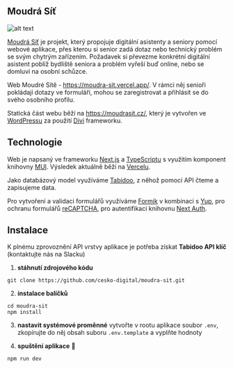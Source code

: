 ## Moudrá Síť
![alt text](https://moudrasit.cz/wp-content/uploads/2023/02/Group-482001.svg)

[Moudrá Síť](https://moudrasit.cz/) je projekt, který propojuje digitální asistenty a seniory pomocí webové aplikace, přes kterou si senior zadá dotaz nebo technický problém se svým chytrým zařízením. Požadavek si převezme konkrétní digitální asistent poblíž bydliště seniora a problém vyřeší buď online, nebo se domluví na osobní schůzce.


Web Moudré Sítě - https://moudra-sit.vercel.app/. V rámci něj senioři pokládají dotazy ve formuláři, mohou se zaregistrovat a přihlásit se do svého osobního profilu. 

Statická část webu běží na https://moudrasit.cz/, který je vytvořen ve [WordPressu](https://cs.wordpress.org/) za použití [Divi](https://www.elegantthemes.com/gallery/divi/) frameworku.

## Technologie

Web je napsaný ve frameworku [Next.js](https://nextjs.org/) a [TypeScriptu](https://www.typescriptlang.org/) s využitím komponent knihovny [MUI](https://mui.com/). Výsledek aktuálně běží na [Vercelu](https://vercel.com/).

Jako databázový model využíváme [Tabidoo](https://app.tabidoo.cloud/), z něhož pomocí API čteme a zapisujeme data.

Pro vytvoření a validaci formulářů využíváme [Formik](https://formik.org/) v kombinaci s [Yup](https://www.npmjs.com/package/yup), pro ochranu formulářů [reCAPTCHA](https://www.google.com/recaptcha/about/), pro autentifikaci knihovnu [Next Auth](https://next-auth.js.org/).

## Instalace 

K plnému zprovoznění API vrstvy aplikace je potřeba získat **Tabidoo API klíč** (kontaktujte nás na Slacku)

1. **stáhnutí zdrojového kódu**
```
git clone https://github.com/cesko-digital/moudra-sit.git
```

2. **instalace balíčků**
```
cd moudra-sit
npm install
```

3. **nastavit systémové proměnné**
   vytvořte v rootu aplikace soubor `.env`, zkopírujte do něj obsah suboru `.env.template` a vyplňte hodnoty

4. **spuštění aplikace** 🚀
```
npm run dev
```